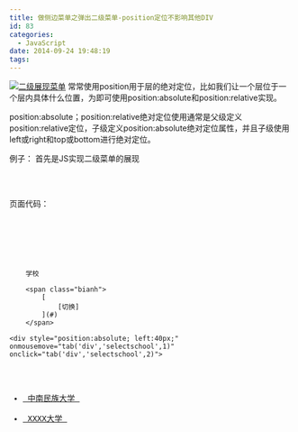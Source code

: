 ```yaml
---
title: 做侧边菜单之弹出二级菜单-position定位不影响其他DIV
id: 83
categories:
  - JavaScript
date: 2014-09-24 19:48:19
tags:
---
```


[![二级展现菜单](/wp-content/uploads/2014/09/QQ20140924-1.png)](/wp-content/uploads/2014/09/QQ20140924-1.png)
常常使用position用于层的绝对定位，比如我们让一个层位于一个层内具体什么位置，为即可使用position:absolute和position:relative实现。

position:absolute；position:relative绝对定位使用通常是父级定义position:relative定位，子级定义position:absolute绝对定位属性，并且子级使用left或right和top或bottom进行绝对定位。

例子：
首先是JS实现二级菜单的展现
<pre lang="java" line="1" escaped="true">
<script language="javascript">
    function tab(tag, className, isDisplay) {
        var list = document.getElementsByTagName(tag);
        for (var i = 0,
        len = list.length; i < len; i++) {
            if (list[i].className == className) {
                if (isDisplay == 1) {
                    list[i].style.display = "block"
                } else {
                    list[i].style.display = "none"
                }
            }
        }
    }
</script>
</pre>
页面代码：
<pre lang="html" line="1" escaped="true">
<div style="float:left; position:relative">

## 
        学校

        <span class="bianh">
            [
                [切换]
            ](#)
        </span>

    <div style="position:absolute; left:40px;" onmousemove="tab('div','selectschool',1)"
    onclick="tab('div','selectschool',2)">

*   [
                    中南民族大学
                ](#)
*   [
                    XXXX大学
                ](#)
    </div>
</div>
</pre>